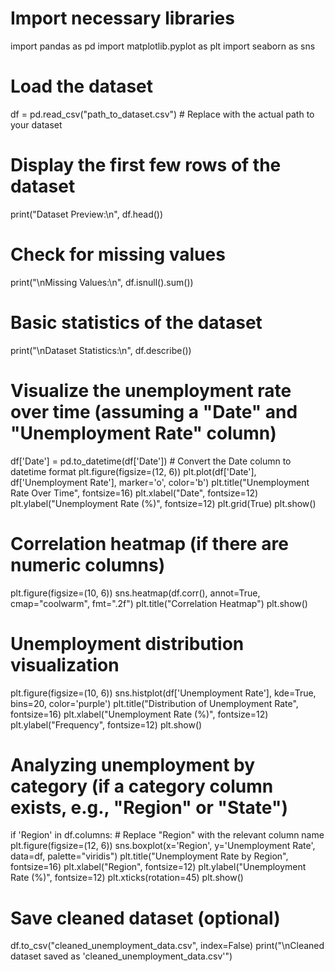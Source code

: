 # Import necessary libraries
import pandas as pd
import matplotlib.pyplot as plt
import seaborn as sns

# Load the dataset
df = pd.read_csv("path_to_dataset.csv")  # Replace with the actual path to your dataset

# Display the first few rows of the dataset
print("Dataset Preview:\n", df.head())

# Check for missing values
print("\nMissing Values:\n", df.isnull().sum())

# Basic statistics of the dataset
print("\nDataset Statistics:\n", df.describe())

# Visualize the unemployment rate over time (assuming a "Date" and "Unemployment Rate" column)
df['Date'] = pd.to_datetime(df['Date'])  # Convert the Date column to datetime format
plt.figure(figsize=(12, 6))
plt.plot(df['Date'], df['Unemployment Rate'], marker='o', color='b')
plt.title("Unemployment Rate Over Time", fontsize=16)
plt.xlabel("Date", fontsize=12)
plt.ylabel("Unemployment Rate (%)", fontsize=12)
plt.grid(True)
plt.show()

# Correlation heatmap (if there are numeric columns)
plt.figure(figsize=(10, 6))
sns.heatmap(df.corr(), annot=True, cmap="coolwarm", fmt=".2f")
plt.title("Correlation Heatmap")
plt.show()

# Unemployment distribution visualization
plt.figure(figsize=(10, 6))
sns.histplot(df['Unemployment Rate'], kde=True, bins=20, color='purple')
plt.title("Distribution of Unemployment Rate", fontsize=16)
plt.xlabel("Unemployment Rate (%)", fontsize=12)
plt.ylabel("Frequency", fontsize=12)
plt.show()

# Analyzing unemployment by category (if a category column exists, e.g., "Region" or "State")
if 'Region' in df.columns:  # Replace "Region" with the relevant column name
    plt.figure(figsize=(12, 6))
    sns.boxplot(x='Region', y='Unemployment Rate', data=df, palette="viridis")
    plt.title("Unemployment Rate by Region", fontsize=16)
    plt.xlabel("Region", fontsize=12)
    plt.ylabel("Unemployment Rate (%)", fontsize=12)
    plt.xticks(rotation=45)
    plt.show()

# Save cleaned dataset (optional)
df.to_csv("cleaned_unemployment_data.csv", index=False)
print("\nCleaned dataset saved as 'cleaned_unemployment_data.csv'")
